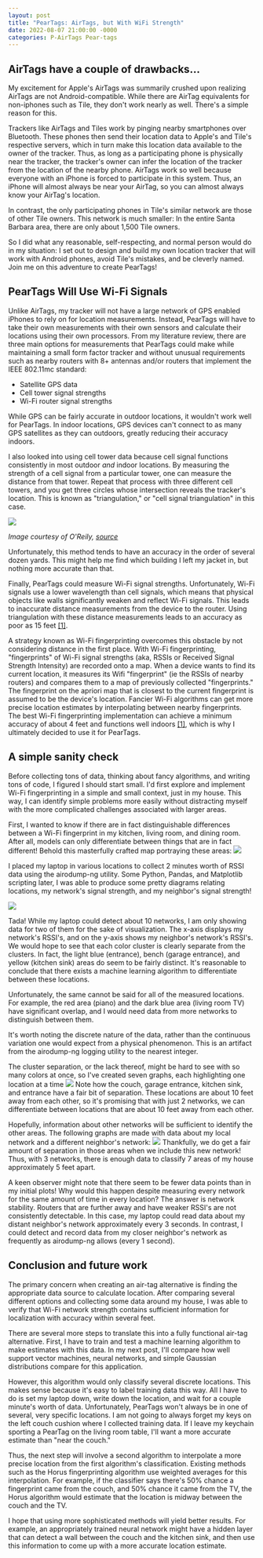 ```yaml
---
layout: post
title: "PearTags: AirTags, but With WiFi Strength"
date: 2022-08-07 21:00:00 -0000
categories: P-AirTags Pear-tags
---
```


## AirTags have a couple of drawbacks... 
My excitement for Apple's AirTags was summarily crushed upon realizing AirTags are not Android-compatible.
While there are AirTag equivalents for non-iphones such as Tile,
they don't work nearly as well. 
There's a simple reason for this.

Trackers like AirTags and Tiles work by pinging nearby smartphones over Bluetooth.
These phones then send their location data to Apple's and Tile's respective servers, which in turn make this location data
available to the owner of the tracker. 
Thus, as long as a participating phone is physically near the tracker, the tracker's owner can infer the location of the
tracker from the location of the nearby phone.
AirTags work so well because everyone with an iPhone is forced to participate in this system.
Thus, an iPhone will almost always be near your AirTag, so you can almost always know your AirTag's location.

In contrast,
the only participating phones in Tile's similar network are those of other Tile owners. This network
is much smaller: In the entire Santa Barbara area,
there are only about 1,500 Tile owners.

So I did what any reasonable, self-respecting, and normal person would do in my situation: 
I set out to design and build my own location tracker that will work with Android phones, avoid
Tile's mistakes, and be cleverly named. 
Join me on this adventure to create PearTags!

## PearTags Will Use Wi-Fi Signals
Unlike AirTags, my tracker will not have a large network of GPS enabled iPhones to rely on for location measurements. 
Instead, PearTags will have to take their own measurements with their own sensors and calculate their locations
using their own processors.
From my literature review, there are three main options for measurements that PearTags could make
while maintaining a small form factor tracker and without unusual requirements such as nearby routers with 8+ antennas and/or routers that implement the IEEE 802.11mc standard:

* Satellite GPS data
* Cell tower signal strengths 
* Wi-Fi router signal strengths

While GPS can be fairly accurate in outdoor locations, it wouldn't work well for PearTags.
In indoor locations, GPS devices can't connect to as many GPS satellites as they can outdoors, greatly reducing their
accuracy indoors.

I also looked into using cell tower data because cell signal functions consistently in most outdoor *and* indoor locations.
By measuring the strength of a cell signal from a particular tower, one can measure the distance from that tower.
Repeat that process with three different cell towers, and you get three circles whose intersection reveals the tracker's location.
This is known as "triangulation," or "cell signal triangulation" in this case.

![](/assets/images/cell%20triangulation.jpg)

*Image courtesy of O'Reily, [source](https://www.oreilly.com/library/view/windows-phone-8/9780133383959/ch17lev2sec2.html)*

Unfortunately, this method tends to have an accuracy in the order of several dozen yards.
This might help me find which building I left my jacket in, but nothing more accurate than that.

Finally, PearTags could measure Wi-Fi signal strengths.
Unfortunately, Wi-Fi signals use a lower wavelength than cell signals, which means that
physical objects like walls significantly weaken and reflect Wi-Fi signals. 
This leads to inaccurate distance measurements from the device to the router.
Using triangulation with these distance measurements leads to an accuracy as poor as 15 feet [\[1\]](https://web.stanford.edu/~skatti/pubs/sigcomm15-spotfi.pdf).

A strategy known as Wi-Fi fingerprinting overcomes this obstacle by 
not considering distance in the first place.
With Wi-Fi fingerprinting, "fingerprints" of Wi-Fi signal strengths (aka, RSSIs or Received Signal Strength Intensity) are recorded
onto a map.
When a device wants to find its current location, it measures its Wifi "fingerprint" (ie the RSSIs of nearby routers) and compares them to a
map of previously collected "fingerprints."
The fingerprint on the apriori map that is closest to the current fingerprint is assumed to be the device's location.
Fancier Wi-Fi algorithms can get more precise location estimates by interpolating between nearby fingerprints. The best Wi-Fi fingerprinting implementation can achieve a minimum accuracy of about 4 feet and functions well indoors [\[1\]](https://web.stanford.edu/~skatti/pubs/sigcomm15-spotfi.pdf), which is why I 
ultimately decided to use it for PearTags.

## A simple sanity check
Before collecting tons of data, thinking about fancy algorithms, and writing tons of code, I figured I should start small. 
I'd first explore and implement Wi-Fi fingerprinting in a simple and small context, just in my house.
This way, I can identify simple problems more easily without distracting myself with the more
complicated challenges associated with larger areas. 

First, I wanted to know if there are in fact distinguishable differences between a Wi-Fi 
fingerprint in my kitchen, living room, and dining room. After all, models can only differentiate between things
that are in fact different! Behold this masterfully crafted map portraying these areas:
![](/assets/images/house-sketch.png)

I placed my laptop in various locations to collect 2 minutes worth of RSSI data using the airodump-ng utility.
Some Python, Pandas, and Matplotlib scripting later, I was able to produce some pretty diagrams relating locations, my network's signal strength, and my neighbor's signal strength! 

![](/assets/images/separately%20colored%20locations.png)

Tada! While my laptop could detect about 10 networks, I am only showing data for two of them for the sake of visualization. The x-axis displays my network's RSSI's, and on the y-axis shows my neighbor's network's RSSI's. 
We would hope to see that each color cluster is clearly separate from the clusters. In fact, the  light blue (entrance),
bench (garage entrance), and yellow (kitchen sink) areas do seem to be fairly distinct. It's reasonable to conclude that there exists a machine learning algorithm to differentiate between these locations.

Unfortunately, the same cannot be said for all of the measured locations. 
For example, the red area (piano) and the dark blue area (living room TV) have significant overlap, and I would need data from more networks to distinguish between them. 

It's worth noting the discrete nature of the data, rather than the continuous variation one would expect from a physical phenomenon. 
This is an artifact from the airodump-ng logging utility to the nearest integer.

The cluster separation, or the lack thereof, might be hard to see with so many colors at once, so I've created seven graphs, each highlighting one location at a time
![](/assets/images/Separate%20graphs%20for%20each%20location.png)
Note how the couch, garage entrance, kitchen sink, and entrance have a fair bit of separation. These locations are about 10 feet away from each other, so it's promising that with just 2 networks, we can differentiate between locations that are about 10 feet away from each other. 

Hopefully, information about other networks will be sufficient to identify the other areas.
The following graphs are made with data about my local network and a different neighbor's network:
![](/assets/images/Separate%20graphs%20for%20each%20location%20new%20network.png)
Thankfully, we do get a fair amount of separation in those areas when we include this new network! Thus, with 3 networks, there is enough data to classify 7 areas of my house approximately 5 feet apart.

A keen observer might note that there seem to be fewer data points than in my initial plots!
Why would this happen despite measuring every network for the same amount of time in every location?
The answer is network stability.
Routers that are further away and have weaker RSSI's are not consistently detectable. 
In this case, my laptop could read data about my distant neighbor's network approximately every 3 seconds.
In contrast, I could detect and record data from my closer neighbor's network as frequently as airodump-ng allows (every 1 second).

## Conclusion and future work
The primary concern when creating an air-tag alternative is finding the appropriate data source to calculate location. After comparing several different options and collecting some data around my house, I was able to verify that Wi-Fi network strength contains sufficient information for localization with accuracy within several feet. 

There are several more steps to translate this into a fully functional air-tag alternative. First, I have to train and test a machine learning algorithm to make estimates with this data. In my next post, I'll compare how well support vector machines, neural networks, and simple Gaussian distributions compare for this application.

However, this algorithm would only classify several discrete locations. This makes sense because it's easy to label training data this way. All I have to do is set my laptop down, write down the location, and wait for a couple minute's worth of data. Unfortunately, PearTags won't always be in one of several, very specific locations. I am not going to always forget my keys  on the left couch cushion where I collected training data. If I leave my keychain sporting a PearTag on the living room table, I'll want a more accurate estimate than "near the couch."

Thus, the next step will involve a second algorithm to interpolate a more precise location from the first algorithm's classification. Existing methods such as the Horus fingerprinting algorithm use weighted averages for this interpolation. For example, if the classifier says there's 50% chance a fingerprint came from the couch, and 50% chance it came from the TV, the Horus algorithm would estimate that the location is midway between the couch and the TV.

I hope that using more sophisticated methods will yield better results. For example, an appropriately trained neural network might have a hidden layer that can detect a wall between the couch and the kitchen sink, and then use this information to come up with a more accurate location estimate.

